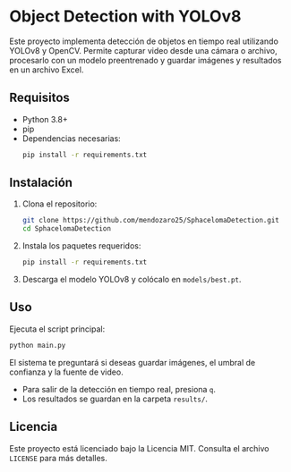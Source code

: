 # Object Detection with YOLOv8

Este proyecto implementa detección de objetos en tiempo real utilizando YOLOv8 y OpenCV. Permite capturar video desde una cámara o archivo, procesarlo con un modelo preentrenado y guardar imágenes y resultados en un archivo Excel.

## Requisitos

- Python 3.8+
- pip
- Dependencias necesarias:
  ```bash
  pip install -r requirements.txt
  ```
  
## Instalación

1. Clona el repositorio:
   ```bash
   git clone https://github.com/mendozaro25/SphacelomaDetection.git
   cd SphacelomaDetection
   ```
2. Instala los paquetes requeridos:
   ```bash
   pip install -r requirements.txt
   ```
3. Descarga el modelo YOLOv8 y colócalo en `models/best.pt`.

## Uso

Ejecuta el script principal:
```bash
python main.py
```
El sistema te preguntará si deseas guardar imágenes, el umbral de confianza y la fuente de video.

- Para salir de la detección en tiempo real, presiona `q`.
- Los resultados se guardan en la carpeta `results/`.

## Licencia

Este proyecto está licenciado bajo la Licencia MIT. Consulta el archivo `LICENSE` para más detalles.


